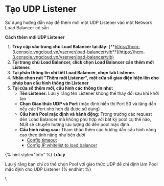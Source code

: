 # Tạo UDP Listener

Sử dụng hướng dẫn này để thêm mới một UDP Listener vào một Network Load Balancer có sẵn.

**Cách thêm mới UDP Listener**

1. **Truy cập vào trang chủ Load Balancer tại đây:** [**https://hcm-3.console.vngcloud.vn/vserver/load-balancer/vlb**](https://hcm-3.console.vngcloud.vn/vserver/load-balancer/vlb)
2. **Tại trang chủ Load Balancer, click chọn Load Balancer cần thêm mới Listener.**
3. **Tại phần thông tin chi tiết Load Balancer, chọn tab Listener.**
4. **Nhấn chọn nút "Thêm mới Listener", một cửa sổ giao diện hiện lên cho phép bạn cấu hình thông tin Listener**
5. **Tại cửa sổ thêm mới, cấu hình các thông tin như:**
   * **Tên Listener:** Lưu ý rằng tên Listener không thể thay đổi sau khi khởi tạo
   * **Chọn Giao thức UDP và Port** (mặc định hiển thị Port 53 và tăng dần nếu các Port nhỏ hơn đã được sử dụng)
   * **Cấu hình Pool mặc định và hành động:** Trong trường các request đến Load Balancer mà không phù hợp với bất kỳ pool cụ thể nào, NLB sẽ chuyển hướng lưu lượng đó đến pool mặc định.&#x20;
   * **Cấu hình nâng cao:** Tham khảo thêm các hướng dẫn cấu hình nâng cao theo tính năng như bên dưới
     * [Config timeout](https://docs.vngcloud.vn/display/vServer/Config+timeout)
     * [Config IP whitelist to load balancer](https://docs.vngcloud.vn/display/vServer/Config+IP+whitelist+to+load+balancer)

{% hint style="info" %}
**Lưu ý**

Lưu ý rằng bạn chỉ có thể chọn Pool với giao thức UDP để chỉ định làm Pool mặc định cho UDP Listener
{% endhint %}



\
